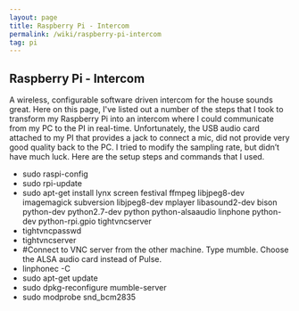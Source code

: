 ```yaml
---
layout: page
title: Raspberry Pi - Intercom
permalink: /wiki/raspberry-pi-intercom
tag: pi
---
```


## Raspberry Pi - Intercom
A wireless, configurable software driven intercom for the house sounds great.  Here on this page, I've listed out a number of the steps that I took to transform my Raspberry Pi into an intercom where I could communicate from my PC to the PI in real-time.  Unfortunately, the USB audio card attached to my PI that provides a jack to connect a mic, did not provide very good quality back to the PC.  I tried to modify the sampling rate, but didn’t have much luck.  Here are the setup steps and commands that I used.

  * sudo raspi-config
  * sudo rpi-update
  * sudo apt-get install lynx screen festival ffmpeg libjpeg8-dev imagemagick subversion libjpeg8-dev mplayer libasound2-dev bison python-dev python2.7-dev python python-alsaaudio linphone python-dev python-rpi.gpio tightvncserver
  * tightvncpasswd
  * tightvncserver
  * #Connect to VNC server from the other machine.  Type mumble.  Choose the ALSA audio card instead of Pulse.  
  * linphonec -C
  * sudo apt-get update
  * sudo dpkg-reconfigure mumble-server
  * sudo modprobe snd_bcm2835
